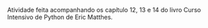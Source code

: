 Atividade feita acompanhando os capítulo 12, 13 e 14 do livro Curso Intensivo de Python de Eric Matthes.
